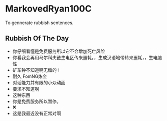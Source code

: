 # MarkovedRyan100C
To gennerate rubbish sentences.
## Rubbish Of The Day
- 你仔细看懂是免费服务所以它不会增加死亡风险
- 你看我会再用马尔科夫链生电区传来噩耗，，生成汉语地带转来噩耗，，生电脑性
- 矿车钟不知道啊无糖的！
- 耐久 FomNG炼金
- 对话能力并有限的小众动画
- 要求不知道啊
- 这种东西
- 你是免费服务所以暂停。
- ❌
- 这是我最近没有正常对啊

